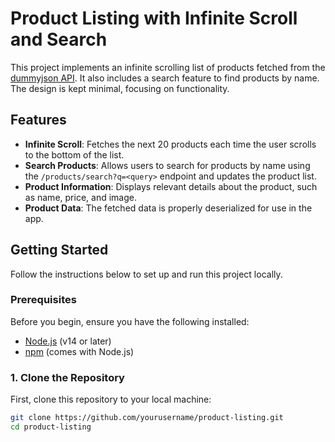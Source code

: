 # Product Listing with Infinite Scroll and Search

This project implements an infinite scrolling list of products fetched from the [dummyjson API](https://dummyjson.com/docs/products). It also includes a search feature to find products by name. The design is kept minimal, focusing on functionality.

## Features

- **Infinite Scroll**: Fetches the next 20 products each time the user scrolls to the bottom of the list.
- **Search Products**: Allows users to search for products by name using the `/products/search?q=<query>` endpoint and updates the product list.
- **Product Information**: Displays relevant details about the product, such as name, price, and image.
- **Product Data**: The fetched data is properly deserialized for use in the app.

## Getting Started

Follow the instructions below to set up and run this project locally.

### Prerequisites

Before you begin, ensure you have the following installed:

- [Node.js](https://nodejs.org/) (v14 or later)
- [npm](https://www.npmjs.com/) (comes with Node.js)

### 1. Clone the Repository

First, clone this repository to your local machine:

```bash
git clone https://github.com/yourusername/product-listing.git
cd product-listing
